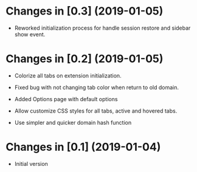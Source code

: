 Changes in [0.3] (2019-01-05)
============================================================================================

 * Reworked initialization process for handle session restore and sidebar show event.

Changes in [0.2] (2019-01-05)
============================================================================================

 * Colorize all tabs on extension initialization.
 
 * Fixed bug with not changing tab color when return to old domain.
 
 * Added Options page with default options

 * Allow customize CSS styles for all tabs, active and hovered tabs.

 * Use simpler and quicker domain hash function

Changes in [0.1] (2019-01-04)
======================================================================================================

 * Initial version

